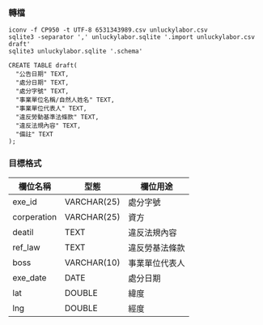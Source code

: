 ### 轉檔
```!sh
iconv -f CP950 -t UTF-8 6531343989.csv unluckylabor.csv
sqlite3 -separator ',' unluckylabor.sqlite '.import unluckylabor.csv draft'
sqlite3 unluckylabor.sqlite '.schema'

CREATE TABLE draft(
  "公告日期" TEXT,
  "處分日期" TEXT,
  "處分字號" TEXT,
  "事業單位名稱/自然人姓名" TEXT,
  "事業單位代表人" TEXT,
  "違反勞動基準法條款" TEXT,
  "違反法規內容" TEXT,
  "備註" TEXT
);
```

### 目標格式
欄位名稱 | 型態 | 欄位用途
---- | ---- | ----
exe_id | VARCHAR(25)| 處分字號
corperation | VARCHAR(25) | 資方
deatil | TEXT | 違反法規內容
ref_law | TEXT | 違反勞基法條款
boss | VARCHAR(10) | 事業單位代表人
exe_date | DATE | 處分日期
lat | DOUBLE | 緯度
lng | DOUBLE | 經度
